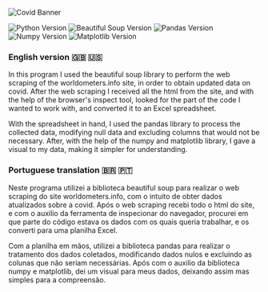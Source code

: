 ![Covid Banner](https://user-images.githubusercontent.com/57842220/149853924-1f839493-7871-4da9-a273-b59d18fac8bb.png)

![Python Version](https://img.shields.io/badge/Python-v3.9.0-lightgrey) 
![Beautiful Soup Version](https://img.shields.io/badge/Beautiful%20Soup-v4.9.0-lightgrey)
![Pandas Version](https://img.shields.io/badge/Pandas-v1.3.5-lightgrey)
![Numpy Version](https://img.shields.io/badge/Numpy-v1.22.1-lightgrey)
![Matplotlib Version](https://img.shields.io/badge/Matplotlib-v3.5.1-lightgrey)

### English version 🇬🇧 🇺🇸

In this program I used the beautiful soup library to perform the web scraping of the worldometers.info site, in order to obtain updated data on covid. After the web scraping I received all the html from the site, and with the help of the browser's inspect tool, looked for the part of the code I wanted to work with, and converted it to an Excel spreadsheet.

With the spreadsheet in hand, I used the pandas library to process the collected data, modifying null data and excluding columns that would not be necessary. After, with the help of the numpy and matplotlib library, I gave a visual to my data, making it simpler for understanding.



### Portuguese translation 🇧🇷 🇵🇹

Neste programa utilizei a biblioteca beautiful soup para realizar o web scraping do site worldometers.info, com o intuito de obter dados atualizados sobre a covid. Após o web scraping recebi todo o html do site, e com o auxilio da ferramenta de inspecionar do navegador, procurei em que parte do código estava os dados com os quais queria trabalhar, e os converti para uma planilha Excel.

Com a planilha em mãos, utilizei a biblioteca pandas para realizar o tratamento dos dados coletados, modificando dados nulos e excluindo as colunas que não seriam necessárias. Após com o auxilio da biblioteca numpy e matplotlib, dei um visual para meus dados, deixando assim mas simples para a compreensão.
